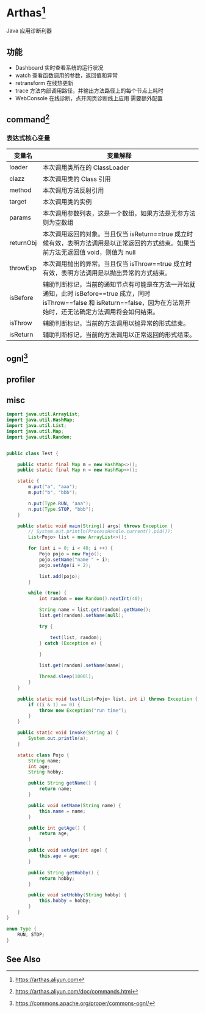 # Arthas[^2]
Java 应用诊断利器

## 功能 

- Dashboard  实时查看系统的运行状况
- watch 查看函数调用的参数，返回值和异常
- retransform 在线热更新
- trace 方法内部调用路径，并输出方法路径上的每个节点上耗时
- WebConsole 在线诊断，点开网页诊断线上应用 需要额外配置

## command[^3]

### 表达式核心变量


|变量名|	变量解释|
|--|--|
|loader|	本次调用类所在的 ClassLoader|
|clazz|	本次调用类的 Class 引用|
|method|	本次调用方法反射引用|
|target|	本次调用类的实例|
|params|	本次调用参数列表，这是一个数组，如果方法是无参方法则为空数组|
|returnObj|	本次调用返回的对象。当且仅当 isReturn==true 成立时候有效，表明方法调用是以正常返回的方式结束。如果当前方法无返回值 void，则值为 null|
|throwExp|	本次调用抛出的异常。当且仅当 isThrow==true 成立时有效，表明方法调用是以抛出异常的方式结束。|
|isBefore|	辅助判断标记，当前的通知节点有可能是在方法一开始就通知，此时 isBefore==true 成立，同时 isThrow==false 和 isReturn==false，因为在方法刚开始时，还无法确定方法调用将会如何结束。|
|isThrow	|辅助判断标记，当前的方法调用以抛异常的形式结束。|
|isReturn	|辅助判断标记，当前的方法调用以正常返回的形式结束。|

## ognl[^1]


## profiler 


## misc
```java
import java.util.ArrayList;
import java.util.HashMap;
import java.util.List;
import java.util.Map;
import java.util.Random;


public class Test {

    public static final Map m = new HashMap<>();
    public static final Map n = new HashMap<>();

    static {
        m.put("a", "aaa");
        m.put("b", "bbb");

        n.put(Type.RUN, "aaa");
        n.put(Type.STOP, "bbb");
    }

    public static void main(String[] args) throws Exception {
        // System.out.println(ProcessHandle.current().pid());
        List<Pojo> list = new ArrayList<>();

        for (int i = 0; i < 40; i ++) {
            Pojo pojo = new Pojo();
            pojo.setName("name " + i);
            pojo.setAge(i + 2);

            list.add(pojo);
        }

        while (true) {
            int random = new Random().nextInt(40);

            String name = list.get(random).getName();
            list.get(random).setName(null);

            try {

                test(list, random);
            } catch (Exception e) {
                
            }

            list.get(random).setName(name);

            Thread.sleep(1000l);
        }
    }

    public static void test(List<Pojo> list, int i) throws Exception {
        if ((i & 1) == 0) {
            throw new Exception("run time");
        }
    }

    public static void invoke(String a) {
        System.out.println(a);
    }

    static class Pojo {
        String name;
        int age;
        String hobby;

        public String getName() {
            return name;
        }

        public void setName(String name) {
            this.name = name;
        }

        public int getAge() {
            return age;
        }

        public void setAge(int age) {
            this.age = age;
        }

        public String getHobby() {
            return hobby;
        }

        public void setHobby(String hobby) {
            this.hobby = hobby;
        }
    }
}

enum Type {
    RUN, STOP;
}

```

## See Also
[^1]: https://commons.apache.org/proper/commons-ognl/
[^2]: https://arthas.aliyun.com
[^3]: https://arthas.aliyun.com/doc/commands.html
